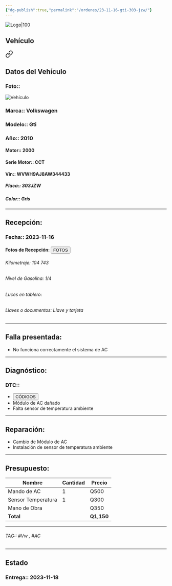 ```yaml
---
{"dg-publish":true,"permalink":"/ordenes/23-11-16-gti-303-jzw/"}
---
```


![Logo|100](https://lh3.googleusercontent.com/drive-viewer/AEYmBYSpcK6uqBUJHU1Zm8MP7HBK8KT1E9hSR1Ft4JQwDPtpQiFoL4c1ncHqULCwO1olD-1WG5Kk9U-jh7jaZPXfqyxL0-aeRg=s1600)

## Vehículo

<div class="transclusion internal-embed is-loaded"><a class="markdown-embed-link" href="/vehiculos/volkswagen/golf-gti-303-jzw/#datos-del-vehiculo" aria-label="Open link"><svg xmlns="http://www.w3.org/2000/svg" width="24" height="24" viewBox="0 0 24 24" fill="none" stroke="currentColor" stroke-width="2" stroke-linecap="round" stroke-linejoin="round" class="svg-icon lucide-link"><path d="M10 13a5 5 0 0 0 7.54.54l3-3a5 5 0 0 0-7.07-7.07l-1.72 1.71"></path><path d="M14 11a5 5 0 0 0-7.54-.54l-3 3a5 5 0 0 0 7.07 7.07l1.71-1.71"></path></svg></a><div class="markdown-embed">



## Datos del Vehículo 
### Foto:: 
![Vehículo](https://lh3.googleusercontent.com/drive-viewer/AEYmBYTwquae3RsS0tX_PfTBa3LWAG6EUHym41iuAkMce7FEUvB1X5FDP9eaOeVY3cXOELuCYj7Pk8QFq2nIU4PHiTuU1pWw=s1600)

### Marca:: Volkswagen 
### Modelo:: Gti
### Año:: 2010
#### Motor:: 2000
#### Serie Motor:: CCT
#### Vin:: WVWH9AJ8AW344433
##### Placa:: 303JZW
##### Color:: Gris
---


</div></div>


## Recepción:
### Fecha:: 2023-11-16
#### Fotos de Recepción: <a href="http"><button class="btn success">FOTOS</button></a>

###### Kilometraje: 104 743
###### Nivel de Gasolina: 1/4
###### Luces en tablero: 
###### Llaves o documentos: Llave y tarjeta 

---

## Falla presentada:
- No funciona correctamente el sistema de AC


---

## Diagnóstico:
### DTC:: 

- <a href="https://mega.nz/file/oQtCQJ4a#zMpFbuLfxvr5Co0wq7YzwriygppXJy5B5U4T_IyH_yE"><button class="btn success">CÓDIGOS</button></a>
- Módulo de AC dañado 
- Falta sensor de temperatura ambiente 

---
## Reparación:
- Cambio de Módulo de AC
- Instalación de sensor de temperatura ambiente 

---

## Presupuesto:

| Nombre             | Cantidad | Precio |
| ------------------ | -------- | ------ |
| Mando de AC        | 1        | Q500   |
| Sensor Temperatura | 1        | Q300   |
| Mano de Obra       |          | Q350   |
| **Total**                   |          |    **Q1,150**    |

---

###### TAG:: #Vw , #AC 

---

## Estado

### Entrega:: 2023-11-18